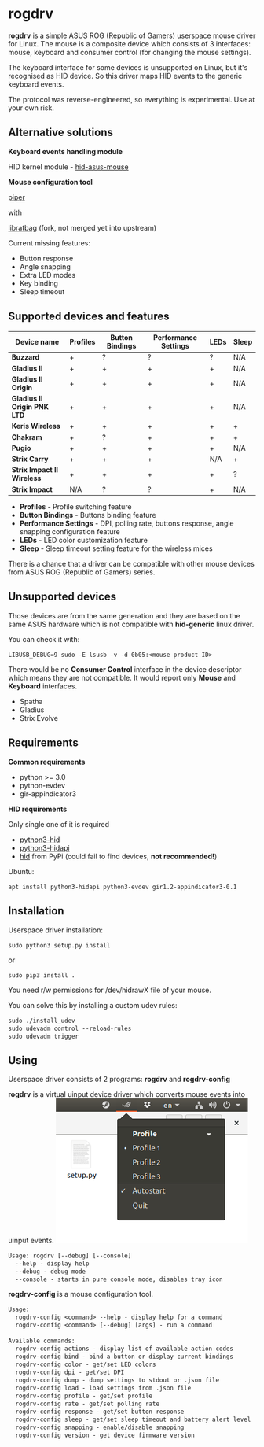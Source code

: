 rogdrv
======

**rogdrv** is a simple ASUS ROG (Republic of Gamers) userspace mouse driver for Linux.
The mouse is a composite device which consists of 3 interfaces:
mouse, keyboard and consumer control (for changing the mouse settings).

The keyboard interface for some devices is unsupported on Linux,
but it's recognised as HID device.
So this driver maps HID events to the generic keyboard events.

The protocol was reverse-engineered, so everything is experimental. Use at your own risk.


Alternative solutions
---------------------

**Keyboard events handling module**

HID kernel module - [hid-asus-mouse](https://github.com/kyokenn/hid-asus-mouse)


**Mouse configuration tool**

[piper](https://github.com/libratbag/piper)

with

[libratbag](https://github.com/kyokenn/libratbag) (fork, not merged yet into upstream)

Current missing features:

* Button response
* Angle snapping
* Extra LED modes
* Key binding
* Sleep timeout


Supported devices and features
------------------------------

Device name                   | Profiles | Button Bindings | Performance Settings | LEDs | Sleep
------------------------------|----------|-----------------|----------------------|------|-------
**Buzzard**                   | +        | ?               | ?                    | ?    | N/A
**Gladius II**                | +        | +               | +                    | +    | N/A
**Gladius II Origin**         | +        | +               | +                    | +    | N/A
**Gladius II Origin PNK LTD** | +        | +               | +                    | +    | N/A
**Keris Wireless**            | +        | +               | +                    | +    | +
**Chakram**                   | +        | ?               | +                    | +    | +
**Pugio**                     | +        | +               | +                    | +    | N/A
**Strix Carry**               | +        | +               | +                    | N/A  | +
**Strix Impact II Wireless**  | +        | +               | +                    | +    | ?
**Strix Impact**              | N/A      | ?               | ?                    | +    | N/A

* **Profiles** - Profile switching feature
* **Button Bindings** - Buttons binding feature
* **Performance Settings** - DPI, polling rate, buttons response, angle snapping configuration feature
* **LEDs** - LED color customization feature
* **Sleep** - Sleep timeout setting feature for the wireless mices

There is a chance that a driver can be compatible with other mouse devices
from ASUS ROG (Republic of Gamers) series.

Unsupported devices
-------------------

Those devices are from the same generation and they are based on the same ASUS hardware which
is not compatible with **hid-generic** linux driver.

You can check it with:
```
LIBUSB_DEBUG=9 sudo -E lsusb -v -d 0b05:<mouse product ID>
```

There would be no **Consumer Control** interface in the device descriptor
which means they are not compatible.
It would report only **Mouse** and **Keyboard** interfaces.

* Spatha
* Gladius
* Strix Evolve


Requirements
------------

**Common requirements**

* python >= 3.0
* python-evdev
* gir-appindicator3

**HID requirements**

Only single one of it is required

* [python3-hid](https://github.com/trezor/cython-hidapi)
* [python3-hidapi](https://github.com/jbaiter/hidapi-cffi)
* [hid](https://github.com/apmorton/pyhidapi) from PyPi (could fail to find devices, **not recommended!**)

Ubuntu:
```
apt install python3-hidapi python3-evdev gir1.2-appindicator3-0.1
```

Installation
------------

Userspace driver installation:

```
sudo python3 setup.py install
```
or
```
sudo pip3 install .
```

You need r/w permissions for /dev/hidrawX file of your mouse.

You can solve this by installing a custom udev rules:

```
sudo ./install_udev
sudo udevadm control --reload-rules
sudo udevadm trigger
```

Using
-----

Userspace driver consists of 2 programs: **rogdrv** and **rogdrv-config**

**rogdrv** is a virtual uinput device driver which converts mouse events into uinput events.
![rogdrv](/screenshot.png)
```
Usage: rogdrv [--debug] [--console]
  --help - display help
  --debug - debug mode
  --console - starts in pure console mode, disables tray icon
```

**rogdrv-config** is a mouse configuration tool.
```
Usage:
  rogdrv-config <command> --help - display help for a command
  rogdrv-config <command> [--debug] [args] - run a command

Available commands:
  rogdrv-config actions - display list of available action codes
  rogdrv-config bind - bind a button or display current bindings
  rogdrv-config color - get/set LED colors
  rogdrv-config dpi - get/set DPI
  rogdrv-config dump - dump settings to stdout or .json file
  rogdrv-config load - load settings from .json file
  rogdrv-config profile - get/set profile
  rogdrv-config rate - get/set polling rate
  rogdrv-config response - get/set button response
  rogdrv-config sleep - get/set sleep timeout and battery alert level
  rogdrv-config snapping - enable/disable snapping
  rogdrv-config version - get device firmware version
```
